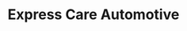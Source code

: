 ---
title: "Express Care Automotive"
url: /baton-rouge/express-care-automotive/
shop: Autowerkstatt
---